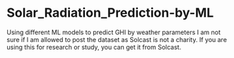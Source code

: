 # Solar_Radiation_Prediction-by-ML
Using different ML models to predict GHI by weather parameters
I am not sure if I am allowed to post the dataset as Solcast is not a charity. 
If you are using this for research or study, you can get it from Solcast. 
